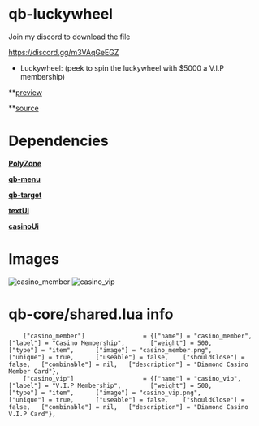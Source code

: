 # qb-luckywheel

Join my discord to download the file 

https://discord.gg/m3VAqGeEGZ

- Luckywheel: (peek to spin the luckywheel with $5000 a V.I.P membership) 

**[preview](https://streamable.com/ucv48w)

**[source](https://github.com/Sn0wBiT/esx_tpnrp_luckywheel)




# Dependencies
**[PolyZone](https://github.com/mkafrin/PolyZone)** 

**[qb-menu](https://github.com/qbcore-framework/qb-menu)**

**[qb-target](https://github.com/BerkieBb/qb-target)** 

**[textUi](https://github.com/dojwun/textUi)**

**[casinoUi](https://github.com/dojwun/casinoUi)**

# Images
![casino_member](https://i.imgur.com/SOxFphs.png)
![casino_vip](https://i.imgur.com/nBvSini.png)



# qb-core/shared.lua info
```
	["casino_member"] 				 = {["name"] = "casino_member", 			 ["label"] = "Casino Membership", 		["weight"] = 500, 		["type"] = "item", 		["image"] = "casino_member.png", 				["unique"] = true, 		["useable"] = false, 	["shouldClose"] = false,   ["combinable"] = nil,   ["description"] = "Diamond Casino Member Card"},
	["casino_vip"] 					 = {["name"] = "casino_vip", 			 	 ["label"] = "V.I.P Membership", 		["weight"] = 500, 		["type"] = "item", 		["image"] = "casino_vip.png", 				    ["unique"] = true, 		["useable"] = false, 	["shouldClose"] = false,   ["combinable"] = nil,   ["description"] = "Diamond Casino V.I.P Card"},
```  
